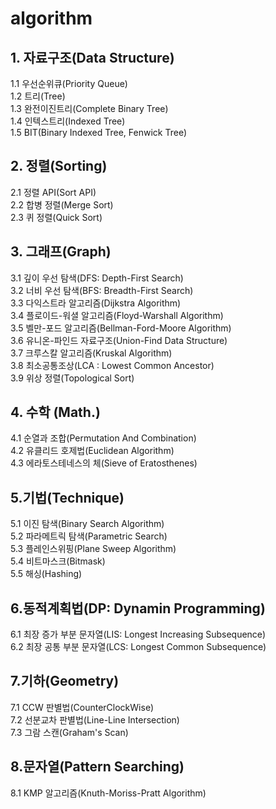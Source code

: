 # algorithm

## 1. 자료구조(Data Structure)
   1.1 우선순위큐(Priority Queue)<br>
   1.2 트리(Tree)<br>
   1.3 완전이진트리(Complete Binary Tree)<br>
   1.4 인텍스트리(Indexed Tree)<br>
   1.5 BIT(Binary Indexed Tree, Fenwick Tree)<br>

## 2. 정렬(Sorting)

   2.1 정렬 API(Sort API)<br>
   2.2 합병 정렬(Merge Sort)<br>
   2.3 퀴 정렬(Quick Sort)<br>

## 3. 그래프(Graph)
   3.1 깊이 우선 탐색(DFS: Depth-First Search)<br>
   3.2 너비 우선 탐색(BFS: Breadth-First Search)<br>
   3.3 다익스트라 알고리즘(Dijkstra Algorithm)<br>
   3.4 플로이드-워셜 알고리즘(Floyd-Warshall Algorithm)<br>
   3.5 벨만-포드 알고리즘(Bellman-Ford-Moore Algorithm)<br>
   3.6 유니온-파인드 자료구조(Union-Find Data Structure)<br>
   3.7 크루스칼 알고리즘(Kruskal Algorithm)<br>
   3.8 최소공통조상(LCA : Lowest Common Ancestor)<br>
   3.9 위상 정렬(Topological Sort)<br>

## 4. 수학 (Math.)
   4.1 순열과 조합(Permutation And Combination)<br>
   4.2 유클리드 호제법(Euclidean Algorithm)<br>
   4.3 에라토스테네스의 체(Sieve of Eratosthenes)<br>

## 5.기법(Technique)
   5.1 이진 탐색(Binary Search Algorithm)<br>
   5.2 파라메트릭 탐색(Parametric Search)<br>
   5.3 플레인스위핑(Plane Sweep Algorithm)<br>
   5.4 비트마스크(Bitmask)<br>
   5.5 해싱(Hashing)<br>

## 6.동적계획법(DP: Dynamin Programming)
   6.1 최장 증가 부분 문자열(LIS: Longest Increasing Subsequence)<br>
   6.2 최장 공통 부분 문자열(LCS: Longest Common Subsequence)<br>
   
## 7.기하(Geometry)
  7.1 CCW 판별법(CounterClockWise)<br>
  7.2 선분교차 판별법(Line-Line Intersection)<br>
  7.3 그람 스캔(Graham's Scan)<br>

## 8.문자열(Pattern Searching)
  8.1 KMP 알고리즘(Knuth-Moriss-Pratt Algorithm)<br>
